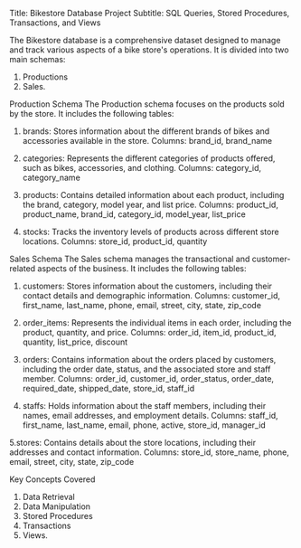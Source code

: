 Title: Bikestore Database Project
Subtitle: SQL Queries, Stored Procedures, Transactions, and Views

The Bikestore database is a comprehensive dataset designed to manage and track various aspects of a bike store's operations. 
It is divided into two main schemas: 
1. Productions
2. Sales. 

Production Schema
The Production schema focuses on the products sold by the store. It includes the following tables:

1. brands: Stores information about the different brands of bikes and accessories available in the store.
Columns: brand_id, brand_name

2. categories: Represents the different categories of products offered, such as bikes, accessories, and clothing.
Columns: category_id, category_name

3. products: Contains detailed information about each product, including the brand, category, model year, and list price.
Columns: product_id, product_name, brand_id, category_id, model_year, list_price

4. stocks: Tracks the inventory levels of products across different store locations.
Columns: store_id, product_id, quantity

Sales Schema
The Sales schema manages the transactional and customer-related aspects of the business. It includes the following tables:

1. customers: Stores information about the customers, including their contact details and demographic information.
Columns: customer_id, first_name, last_name, phone, email, street, city, state, zip_code

2. order_items: Represents the individual items in each order, including the product, quantity, and price.
Columns: order_id, item_id, product_id, quantity, list_price, discount

3. orders: Contains information about the orders placed by customers, including the order date, status, and the associated store and staff member.
Columns: order_id, customer_id, order_status, order_date, required_date, shipped_date, store_id, staff_id

4. staffs: Holds information about the staff members, including their names, email addresses, and employment details.
Columns: staff_id, first_name, last_name, email, phone, active, store_id, manager_id

5.stores: Contains details about the store locations, including their addresses and contact information.
Columns: store_id, store_name, phone, email, street, city, state, zip_code

Key Concepts Covered
1. Data Retrieval
2. Data Manipulation
3. Stored Procedures
4. Transactions
5. Views.




